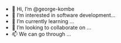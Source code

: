 - 👋 Hi, I’m @george-kombe
- 👀 I’m interested in software development...
- 🌱 I’m currently learning ...
- 💞️ I’m looking to collaborate on ...
- 📫 We can go through ...

<!---
george-kombe/george-kombe is a ✨ special ✨ repository because its `README.md` (this file) appears on your GitHub profile.
You can click the Preview link to take a look at your changes.
--->
